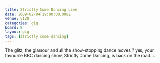 ```yaml
---
title: Strictly Come Dancing Live
date: 2009-02-04T19:00:00.000Z
venue: v120
categories: gig
board: 8
layout: gig
tags: [strictly come dancing]
---
```

The glitz, the glamour and all the show-stopping dance moves ? yes, your favourite BBC dancing show, Strictly Come Dancing, is back on the road....